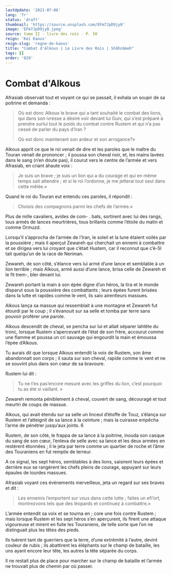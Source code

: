 ```yaml
---
lastUpdate: '2021-07-06'
lang: 'fr'
status: 'draft'
thumbnail: 'https://source.unsplash.com/EFm7JpD9jy8'
image: 'EFm7JpD9jy8.jpeg'
source: tome II - livre des rois - P. 50
reign: 'Keï Kaous'
reign-slug: 'regne-de-kaous'
title: "Combat d'Alkous | Le Livre des Rois | Shâhnâmeh"
tags: []
order: '029'
---
```


# Combat d'Alkous

Afrasiab observait tout et voyant ce qui se passait, il exhala un soupir de sa poitrine et demanda :

> Où est donc Alkous le brave qui a tant souhaité le combat des lions, qui dans son ivresse a désiré voir devant lui Guiv, qui s’est préparé à prendre surlui tout le poids du combat contre Rustem et qui n’a pas cessé de parler du pays d’Iran ?
>
> Où est donc maintenant son ardeur et son arrogance?»

Alkous apprit ce que le roi venait de dire et les paroles que le maître du Touran venait de prononcer ; il poussa son cheval noir, et, les mains lavées dans le sang (n’en doute pas), il courut vers le centre de l’armée et vers Afrasiab, en criant àhaute voix :

> Je suis un brave ; je suis un lion qui a du courage et qui en même temps sait attendre ; et si le roi l’ordonne, je me jetterai tout seul dans cette mêlée.»

Quand le roi du Touran eut entendu ces paroles, il répondit :

> Choisis des compagnons parmi les chefs de l’armée.»

Plus de mille cavaliers, avides de com-
. bats, sortirent avec lui des rangs, tous armés de lances meurtrières, tous brillants comme l’étoile du matin et comme Ormuzd.

Lorsqu’il s’approcha de l’armée de l’Iran, le soleil et la lune étaient voilés par la poussière ; mais il aperçut Zewareh qui cherchait un ennemi à combattre et se dirigea vers lui croyant que c’était Hustem, car il reconnut que c’é-5l tait quelqu’un de la race de Neriman.

Zewareh, de son côté, s’élance vers lui armé d’une lance et semblable à un lion terrible ; mais Alkous, armé aussi d’une lance, brisa celle de Zewareh et le fit trem-, bler devant lui.

Zewareh portant la main à son épée digne d’un héros, la tira et le monde disparut sous la poussière des combattants ; leurs épées furent brisées dans la lutte et rapides comme le vent, ils saio airentleurs massues.

Alkous lança sa massue qui ressemblait à une montagne et Zewareh fut étourdi par le coup ; il s’évanouit sur sa selle et tomba par terre sans pouvoir proférer une parole.

Alkous descendit de cheval, se pencha sur lui et allait séparer lahtête du tronc, lorsque Rustem s’apercevant de l’état de son frère, accourut comme une flamme et poussa un cri sauvage qui engourdit la main et émoussa l’épée d’Alkous.

Tu aurais dit que lorsque Alkous entendit la voix de Rustem, son âme abandonnait son corps ; il sauta sur son cheval, rapide comme le vent et ne se souvint plus dans son cœur de sa bravoure.

Rustem lui dit :

> Tu ne t’es pas’encore mesuré avec les griffes du lion, c’est pourquoi tu as été si vaillant. »

Zewareh remonta péniblement à cheval, couvert de sang, découragé et tout meurtri de coups de massue.

Alkous, qui avait étendu sur sa selle un linceul d’étoffe de Touz, s’élança sur Rustem et l’atteignit de sa lance à la ceinture ; mais la cuirasse empêcha l’arme de pénétrer jusqu’aux joints.
6

Rustem, de son côté, le frappa de sa lance à la poitrine, inouda son casque du sang de son cœur, l’enleva de selle avec sa lance et les deux armées en restèrent étonnées ; il le jeta par terre comme un quartier de roche et l’âme des Touraniens en fut remplie de terreur.

A ce signal, les sept héros, semblables à des lions, saisirent leurs épées et derrière eux se rangèrent les chefs pleins de courage, appuyant sur leurs épaules de lourdes massues.

Afrasiab voyant ces événements merveilleux, jeta un regard sur ses braves et dit :

> Les ennemis l’emportent sur vous dans cette lutte ; faites un efi’ort, montrezvons tels que des léopards et continuez à combattre.»

L’armée entendit sa voix et se tourna en ; core une fois contre Rustem ; mais lorsque Rustem et les sept héros s’en aperçurent, ils firent une attaque vigoureuse et mirent en fuite les Touraniens, de telle sorte que l’on ne distinguait plus les têtes des pieds.

Ils tuèrent tant de guerriers que la terre, d’une extrémité à l’autre, devint couleur de rubis ; ils abattirent les éléphants sur le champ de bataille, les uns ayant encore leur tête, les autres la tête séparée du corps.

Il ne restait plus de place pour marcher sur le champ de bataille et l’armée ne trouvait plus de chemin par où passer.
